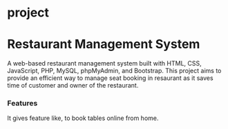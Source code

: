 # project

<h1>Restaurant Management System</h1>
A web-based restaurant management system built with HTML, CSS, JavaScript, PHP, MySQL, phpMyAdmin, and Bootstrap. This project aims to provide an efficient way to manage seat booking in resaurant as it saves time of customer and owner of the restaurant.

<h3>Features</h3>
It gives feature like, to book tables online from home.
